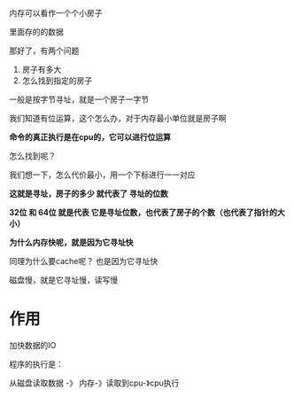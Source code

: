 内存可以看作一个个小房子

里面存的的数据



那好了，有两个问题



1. 房子有多大
2. 怎么找到指定的房子



一般是按字节寻址，就是一个房子一字节

我们知道有位运算，这个怎么办，对于内存最小单位就是房子啊

**命令的真正执行是在cpu的，它可以进行位运算**



怎么找到呢？

我们想一下，怎么代价最小，用一个下标进行一一对应

**这就是寻址，房子的多少 就代表了 寻址的位数**

**32位 和 64位 就是代表 它是寻址位数，也代表了房子的个数（也代表了指针的大小）**





**为什么内存快呢，就是因为它寻址快**



同理为什么要cache呢？ 也是因为它寻址快

磁盘慢，就是它寻址慢，读写慢



# 作用

加快数据的IO



程序的执行是：

从磁盘读取数据 -》 内存-》读取到cpu-》cpu执行